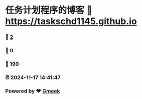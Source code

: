 # 任务计划程序的博客 :link: https://taskschd1145.github.io 
### :page_facing_up: [2](https://taskschd1145.github.io/tag.html) 
### :speech_balloon: 0 
### :hibiscus: 190 
### :alarm_clock: 2024-11-17 14:41:47 
### Powered by :heart: [Gmeek](https://github.com/Meekdai/Gmeek)
